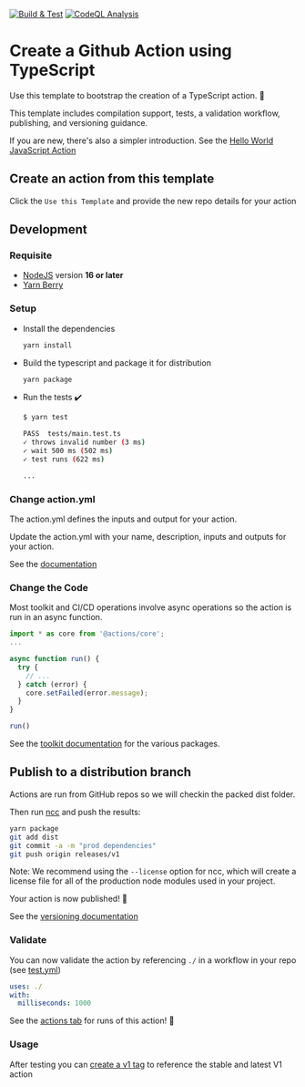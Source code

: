 [![Build & Test](https://github.com/6thpath/action-typescript-template/actions/workflows/build-test.yml/badge.svg)](https://github.com/6thpath/action-typescript-template/actions/workflows/build-test.yml)
[![CodeQL Analysis](https://github.com/6thpath/action-typescript-template/actions/workflows/codeql-analysis.yml/badge.svg)](https://github.com/6thpath/action-typescript-template/actions/workflows/codeql-analysis.yml)

# Create a Github Action using TypeScript

Use this template to bootstrap the creation of a TypeScript action. :rocket:

This template includes compilation support, tests, a validation workflow, publishing, and versioning guidance.

If you are new, there's also a simpler introduction.  See the [Hello World JavaScript Action](https://github.com/actions/hello-world-javascript-action)

## Create an action from this template

Click the `Use this Template` and provide the new repo details for your action

## Development

### Requisite

- [NodeJS](https://nodejs.org/) version **16 or later**
- [Yarn Berry](https://yarnpkg.com/)

### Setup

- Install the dependencies

  ```bash
  yarn install
  ```

- Build the typescript and package it for distribution

  ```bash
  yarn package
  ```

- Run the tests :heavy_check_mark:

  ```bash
  $ yarn test

  PASS  tests/main.test.ts
  ✓ throws invalid number (3 ms)
  ✓ wait 500 ms (502 ms)
  ✓ test runs (622 ms)

  ...
  ```

### Change action.yml

The action.yml defines the inputs and output for your action.

Update the action.yml with your name, description, inputs and outputs for your action.

See the [documentation](https://help.github.com/en/articles/metadata-syntax-for-github-actions)

### Change the Code

Most toolkit and CI/CD operations involve async operations so the action is run in an async function.

```typescript
import * as core from '@actions/core';
...

async function run() {
  try {
    // ...
  } catch (error) {
    core.setFailed(error.message);
  }
}

run()
```

See the [toolkit documentation](https://github.com/actions/toolkit/blob/master/README.md#packages) for the various packages.

## Publish to a distribution branch

Actions are run from GitHub repos so we will checkin the packed dist folder.

Then run [ncc](https://github.com/vercel/ncc) and push the results:

```bash
yarn package
git add dist
git commit -a -m "prod dependencies"
git push origin releases/v1
```

Note: We recommend using the `--license` option for ncc, which will create a license file for all of the production node modules used in your project.

Your action is now published! :rocket:

See the [versioning documentation](https://github.com/actions/toolkit/blob/master/docs/action-versioning.md)

### Validate

You can now validate the action by referencing `./` in a workflow in your repo (see [test.yml](.github/workflows/test.yml))

```yaml
uses: ./
with:
  milliseconds: 1000
```

See the [actions tab](https://github.com/6thpath/action-typescript-template/actions) for runs of this action! :rocket:

### Usage

After testing you can [create a v1 tag](https://github.com/actions/toolkit/blob/master/docs/action-versioning.md) to reference the stable and latest V1 action
